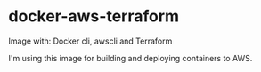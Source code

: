 # docker-aws-terraform
Image with: Docker cli, awscli and Terraform

I'm using this image for building and deploying containers to AWS.
